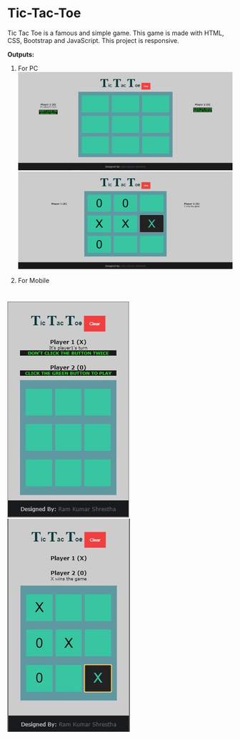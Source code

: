 # Tic-Tac-Toe

Tic Tac Toe is a famous and simple game. This game is made with HTML, CSS, Bootstrap and JavaScript.
This project is responsive.

**Outputs:**
1. For PC
![output for pc](screenshots/output1.jpg)
![output for pc](screenshots/output4.jpg)

2. For Mobile
#
![output for mobile](screenshots/output2.jpg)
![output for mobile](screenshots/output3.jpg)
